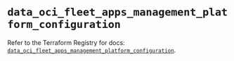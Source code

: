 # `data_oci_fleet_apps_management_platform_configuration`

Refer to the Terraform Registry for docs: [`data_oci_fleet_apps_management_platform_configuration`](https://registry.terraform.io/providers/hashicorp/oci/7.19.0/docs/data-sources/fleet_apps_management_platform_configuration).
